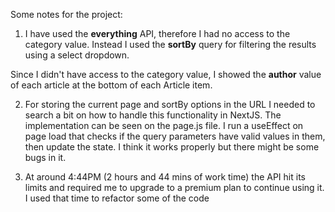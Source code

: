 Some notes for the project:

1. I have used the **everything** API, therefore I had no access to the category value. Instead I used the **sortBy** query for filtering the results using a select dropdown.

Since I didn't have access to the category value, I showed the **author** value of each article at the bottom of each Article item.

2. For storing the current page and sortBy options in the URL I needed to search a bit on how to handle this functionality in NextJS. The implementation can be seen on the page.js file. I run a useEffect on page load that checks if the query parameters have valid values in them, then update the state. I think it works properly but there might be some bugs in it.

3. At around 4:44PM (2 hours and 44 mins of work time) the API hit its limits and required me to upgrade to a premium plan to continue using it. I used that time to refactor some of the code
